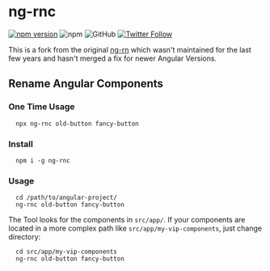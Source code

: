 # ng-rnc

[![npm version](https://badge.fury.io/js/ng-rnc.svg)](https://badge.fury.io/js/ng-rnc)
![npm](https://img.shields.io/npm/dm/ng-rnc)
![GitHub](https://img.shields.io/github/license/cmiksche/ng-rn?style=flat)
[![Twitter Follow](https://img.shields.io/twitter/follow/cmiksche?style=social)](https://twitter.com/cmiksche)

This is a fork from the original [ng-rn](https://github.com/rechenberger/ng-rn) which wasn't maintained for the last few years and hasn't merged a fix for newer Angular Versions.

## Rename Angular Components

### One Time Usage
```
  npx ng-rnc old-button fancy-button
```

### Install
```
  npm i -g ng-rnc
```

### Usage
```
  cd /path/to/angular-project/
  ng-rnc old-button fancy-button
```

The Tool looks for the components in `src/app/`. If your components are located in a more complex path like `src/app/my-vip-components`, just change directory:
```
  cd src/app/my-vip-components
  ng-rnc old-button fancy-button
```


